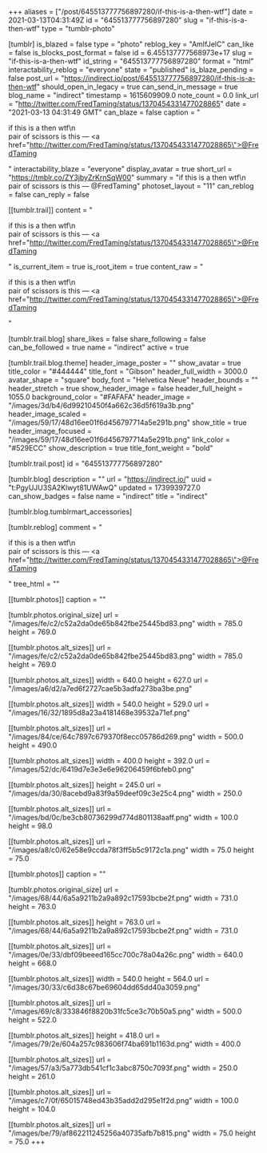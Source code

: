 +++
aliases = ["/post/645513777756897280/if-this-is-a-then-wtf"]
date = 2021-03-13T04:31:49Z
id = "645513777756897280"
slug = "if-this-is-a-then-wtf"
type = "tumblr-photo"

[tumblr]
is_blazed = false
type = "photo"
reblog_key = "AmIfJelC"
can_like = false
is_blocks_post_format = false
id = 6.455137777568973e+17
slug = "if-this-is-a-then-wtf"
id_string = "645513777756897280"
format = "html"
interactability_reblog = "everyone"
state = "published"
is_blaze_pending = false
post_url = "https://indirect.io/post/645513777756897280/if-this-is-a-then-wtf"
should_open_in_legacy = true
can_send_in_message = true
blog_name = "indirect"
timestamp = 1615609909.0
note_count = 0.0
link_url = "http://twitter.com/FredTaming/status/1370454331477028865"
date = "2021-03-13 04:31:49 GMT"
can_blaze = false
caption = "<p>if this is a                            then wtf\n<br/>pair of scissors                    is this — <a href=\"http://twitter.com/FredTaming/status/1370454331477028865\">@FredTaming</a></p>"
interactability_blaze = "everyone"
display_avatar = true
short_url = "https://tmblr.co/ZY3jbyZrKrnSqW00"
summary = "if this is a                            then wtf\n pair of scissors                    is this — @FredTaming"
photoset_layout = "11"
can_reblog = false
can_reply = false

[[tumblr.trail]]
content = "<p>if this is a                            then wtf\n<br />pair of scissors                    is this &mdash; <a href=\"http://twitter.com/FredTaming/status/1370454331477028865\">@FredTaming</a></p>"
is_current_item = true
is_root_item = true
content_raw = "<p>if this is a                            then wtf\n<br>pair of scissors                    is this — <a href=\"http://twitter.com/FredTaming/status/1370454331477028865\">@FredTaming</a></p>"

[tumblr.trail.blog]
share_likes = false
share_following = false
can_be_followed = true
name = "indirect"
active = true

[tumblr.trail.blog.theme]
header_image_poster = ""
show_avatar = true
title_color = "#444444"
title_font = "Gibson"
header_full_width = 3000.0
avatar_shape = "square"
body_font = "Helvetica Neue"
header_bounds = ""
header_stretch = true
show_header_image = false
header_full_height = 1055.0
background_color = "#FAFAFA"
header_image = "/images/3d/b4/6d99210450f4a662c36d5f619a3b.png"
header_image_scaled = "/images/59/17/48d16ee01f6d456797714a5e291b.png"
show_title = true
header_image_focused = "/images/59/17/48d16ee01f6d456797714a5e291b.png"
link_color = "#529ECC"
show_description = true
title_font_weight = "bold"

[tumblr.trail.post]
id = "645513777756897280"

[tumblr.blog]
description = ""
url = "https://indirect.io/"
uuid = "t:PgyUJU3SA2Klwyt81UWAwQ"
updated = 1739939727.0
can_show_badges = false
name = "indirect"
title = "indirect"

[tumblr.blog.tumblrmart_accessories]

[tumblr.reblog]
comment = "<p>if this is a                            then wtf\n<br>pair of scissors                    is this — <a href=\"http://twitter.com/FredTaming/status/1370454331477028865\">@FredTaming</a></p>"
tree_html = ""

[[tumblr.photos]]
caption = ""

[tumblr.photos.original_size]
url = "/images/fe/c2/c52a2da0de65b842fbe25445bd83.png"
width = 785.0
height = 769.0

[[tumblr.photos.alt_sizes]]
url = "/images/fe/c2/c52a2da0de65b842fbe25445bd83.png"
width = 785.0
height = 769.0

[[tumblr.photos.alt_sizes]]
width = 640.0
height = 627.0
url = "/images/a6/d2/a7ed6f2727cae5b3adfa273ba3be.png"

[[tumblr.photos.alt_sizes]]
width = 540.0
height = 529.0
url = "/images/16/32/1895d8a23a4181468e39532a71ef.png"

[[tumblr.photos.alt_sizes]]
url = "/images/84/ce/64c7897c679370f8ecc05786d269.png"
width = 500.0
height = 490.0

[[tumblr.photos.alt_sizes]]
width = 400.0
height = 392.0
url = "/images/52/dc/6419d7e3e3e6e96206459f6bfeb0.png"

[[tumblr.photos.alt_sizes]]
height = 245.0
url = "/images/da/30/8acebd9a83f9a59deef09c3e25c4.png"
width = 250.0

[[tumblr.photos.alt_sizes]]
url = "/images/bd/0c/be3cb80736299d774d801138aaff.png"
width = 100.0
height = 98.0

[[tumblr.photos.alt_sizes]]
url = "/images/a8/c0/62e58e9ccda78f3ff5b5c9172c1a.png"
width = 75.0
height = 75.0

[[tumblr.photos]]
caption = ""

[tumblr.photos.original_size]
url = "/images/68/44/6a5a9211b2a9a892c17593bcbe2f.png"
width = 731.0
height = 763.0

[[tumblr.photos.alt_sizes]]
height = 763.0
url = "/images/68/44/6a5a9211b2a9a892c17593bcbe2f.png"
width = 731.0

[[tumblr.photos.alt_sizes]]
url = "/images/0e/33/dbf09beeed165cc700c78a04a26c.png"
width = 640.0
height = 668.0

[[tumblr.photos.alt_sizes]]
width = 540.0
height = 564.0
url = "/images/30/33/c6d38c67be69604dd65dd40a3059.png"

[[tumblr.photos.alt_sizes]]
url = "/images/69/c8/333846f8820b31fc5ce3c70b50a5.png"
width = 500.0
height = 522.0

[[tumblr.photos.alt_sizes]]
height = 418.0
url = "/images/79/2e/604a257c983606f74ba691b1163d.png"
width = 400.0

[[tumblr.photos.alt_sizes]]
url = "/images/57/a3/5a773db541cf1c3abc8750c7093f.png"
width = 250.0
height = 261.0

[[tumblr.photos.alt_sizes]]
url = "/images/c7/0f/65015748ed43b35add2d295e1f2d.png"
width = 100.0
height = 104.0

[[tumblr.photos.alt_sizes]]
url = "/images/be/79/af862211245256a40735afb7b815.png"
width = 75.0
height = 75.0
+++
